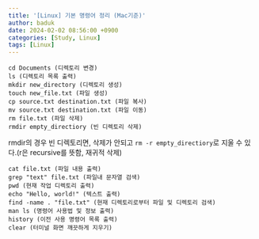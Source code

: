 ```yaml
---
title: '[Linux] 기본 명령어 정리 (Mac기준)'
author: baduk
date: 2024-02-02 08:56:00 +0900
categories: [Study, Linux]
tags: [Linux]
---
```

```shell
cd Documents (디렉토리 변경)
ls (디렉토리 목록 출력)
mkdir new_directory (디렉토리 생성)
touch new_file.txt (파일 생성)
cp source.txt destination.txt (파일 복사)
mv source.txt destination.txt (파일 이동)
rm file.txt (파일 삭제)
rmdir empty_directiory (빈 디렉토리 삭제)
```

rmdir의 경우 빈 디렉토리면, 삭제가 안되고 `rm -r empty_directiory`로 지울 수 있다.(r은 recursive를 뜻함, 재귀적 삭제)

```shell
cat file.txt (파일 내용 출력)
grep "text" file.txt (파일내 문자열 검색)
pwd (현재 작업 디렉토리 출력)
echo "Hello, world!" (텍스트 출력)
find -name . "file.txt" (현재 디렉토리로부터 파일 및 디렉토리 검색)
man ls (명령어 사용법 및 정보 출력)
history (이전 사용 명령어 목록 출력)
clear (터미널 화면 깨끗하게 지우기)
```
